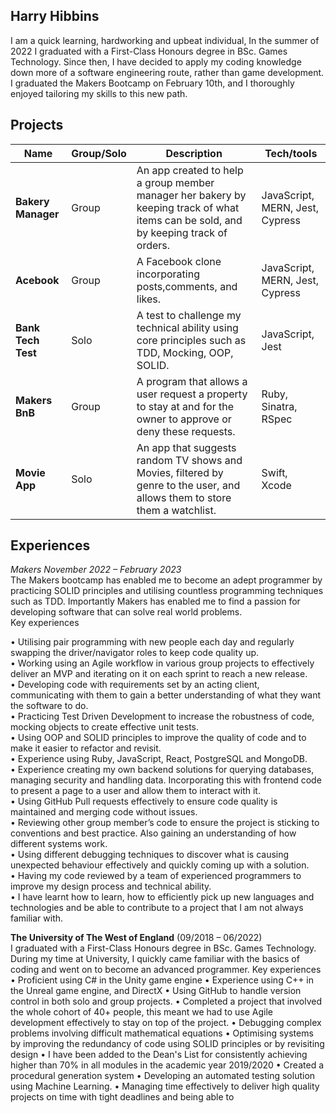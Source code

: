 ## Harry Hibbins

I am a quick learning, hardworking and upbeat individual, In the summer of 2022 I graduated with
a First-Class Honours degree in BSc. Games Technology. Since then, I have decided to apply my
coding knowledge down more of a software engineering route, rather than game development. I
graduated the Makers Bootcamp on February 10th, and I thoroughly enjoyed tailoring my skills to
this new path.

## Projects

| Name                         |Group/Solo| Description       | Tech/tools        |
| -----------------------------|----------|-------------------|-------------------|
| **Bakery Manager**           | Group    | An app created to help a group member manager her bakery by keeping track of what items can be sold, and by keeping track of orders. | JavaScript, MERN, Jest, Cypress |
| **Acebook** | Group | A Facebook clone incorporating posts,comments, and likes.| JavaScript, MERN, Jest, Cypress
| **Bank Tech Test** | Solo | A test to challenge my technical ability using core principles such as TDD, Mocking, OOP, SOLID. | JavaScript, Jest
| **Makers BnB** | Group | A program that allows a user request a property to stay at and for the owner to approve or deny these requests.| Ruby, Sinatra, RSpec
| **Movie App** | Solo | An app that suggests random TV shows and Movies, filtered by genre to the user, and allows them to store them a watchlist. | Swift, Xcode


## Experiences

_Makers November 2022 – February 2023_  
The Makers bootcamp has enabled me to become an adept programmer by practicing SOLID principles and utilising countless programming techniques such as TDD. Importantly Makers has enabled me to find a passion for developing software that can solve real world problems.  
Key experiences  


• Utilising pair programming with new people each day and regularly swapping the driver/navigator roles to keep code quality up.  
• Working using an Agile workflow in various group projects to effectively deliver an MVP and iterating on it on each sprint to reach a new release.  
• Developing code with requirements set by an acting client, communicating with them to gain a better understanding of what they want the software to do.  
• Practicing Test Driven Development to increase the robustness of code, mocking objects to create effective unit tests.  
• Using OOP and SOLID principles to improve the quality of code and to make it easier to refactor and revisit.  
• Experience using Ruby, JavaScript, React, PostgreSQL and MongoDB.  
• Experience creating my own backend solutions for querying databases, managing security and handling data. Incorporating this with frontend code to present a page to a user and allow them to interact with it.  
• Using GitHub Pull requests effectively to ensure code quality is maintained and merging code without issues.  
• Reviewing other group member’s code to ensure the project is sticking to conventions and best practice. Also gaining an understanding of how different
systems work.  
• Using different debugging techniques to discover what is causing unexpected behaviour effectively and quickly coming up with a solution.  
• Having my code reviewed by a team of experienced programmers to improve my design process and technical ability.  
• I have learnt how to learn, how to efficiently pick up new languages and technologies and be able to contribute to a project that I am not always familiar with.  


**The University of The West of England** (09/2018 – 06/2022)  
I graduated with a First-Class Honours degree in BSc. Games Technology. During my time at University, I
quickly came familiar with the basics of coding and went on to become an advanced programmer.
Key experiences
• Proficient using C# in the Unity game engine
• Experience using C++ in the Unreal game engine, and DirectX
• Using GitHub to handle version control in both solo and group projects.
• Completed a project that involved the whole cohort of 40+ people, this meant we had
to use Agile development effectively to stay on top of the project.
• Debugging complex problems involving difficult mathematical equations
• Optimising systems by improving the redundancy of code using SOLID principles or
by revisiting design
• I have been added to the Dean's List for consistently achieving higher than 70% in all
modules in the academic year 2019/2020
• Created a procedural generation system
• Developing an automated testing solution using Machine Learning.
• Managing time effectively to deliver high quality projects on time with tight deadlines
and being able to
